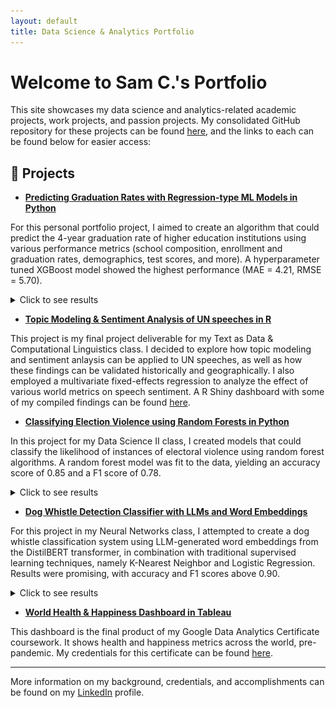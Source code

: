 ```yaml
---
layout: default
title: Data Science & Analytics Portfolio
---
```


# Welcome to Sam C.'s Portfolio

This site showcases my data science and analytics-related academic projects, work projects, and passion projects. My consolidated GitHub repository for these projects can be found [here](https://github.com/samuelco1997/Portfolio), and the links to each can be found below for easier access:

## 🔬 Projects

- [**Predicting Graduation Rates with Regression-type ML Models in Python**](https://github.com/samuelco1997/Portfolio/tree/main/Predicting%20Graduation%20Rates%20with%20Regression-type%20ML%20Models)

For this personal portfolio project, I aimed to create an algorithm that could predict the 4-year graduation rate of higher education institutions using various performance metrics (school composition, enrollment and graduation rates, demographics, test scores, and more). A hyperparameter tuned XGBoost model showed the highest performance (MAE = 4.21, RMSE = 5.70).
<details>
  <summary>Click to see results</summary>
  <p><strong>XGBoost Performance (predictions vs. true values)</strong></p>
  <img src="visuals/graduation_rates_preds_xgboost.png" alt="XGBoost Performance grad" style="width: 300px; height: auto;">

</details>


- [**Topic Modeling & Sentiment Analysis of UN speeches in R**](https://github.com/samuelco1997/Portfolio/tree/main/Topic%20Modeling%20and%20Sentiment%20Analysis%20of%20UN%20Speeches%20in%20R)

This project is my final project deliverable for my Text as Data & Computational Linguistics class. I decided to explore how topic modeling and sentiment anlaysis can be applied to UN speeches, as well as how these findings can be validated historically and geographically. I also employed a multivariate fixed-effects regression to analyze the effect of various world metrics on speech sentiment. A R Shiny dashboard with some of my compiled findings can be found [here](https://scohen97.shinyapps.io/tad_app/).

- [**Classifying Election Violence using Random Forests in Python**](https://github.com/samuelco1997/Portfolio/tree/main/Classifying%20Election%20Violence%20using%20ML%20in%20Python)

In this project for my Data Science II class, I created models that could classify the likelihood of instances of electoral violence using random forest algorithms. A random forest model was fit to the data, yielding an accuracy score of 0.85 and a F1 score of 0.78.
<details>
  <summary>Click to see results</summary>
  <p><strong>Random Forest Confusion Matrix for Conflict Prob.</strong></p>
  <img src="visuals/conflict_rf_confusion_matrix.png" alt="Random Forest Confusion Matrix for Conflict Prob." style="width: 300px; height: auto;">

</details>


- [**Dog Whistle Detection Classifier with LLMs and Word Embeddings**](https://github.com/samuelco1997/Portfolio/tree/main/Dog%20Whistle%20Detection%20with%20LLM-Generated%20Word%20Embeddings)

For this project in my Neural Networks class, I attempted to create a dog whistle classification system using LLM-generated word embeddings from the DistilBERT transformer, in combination with traditional supervised learning techniques, namely K-Nearest Neighbor and Logistic Regression. Results were promising, with accuracy and F1 scores above 0.90.
<details>
  <summary>Click to see results</summary>
  <p><strong>KNN Embedding Confusion Matrix for DWs (100 random obs.)</strong></p>
  <img src="visuals/dw_confusion_matrix.png" alt="KNN Confusion Matrix" style="width: 300px; height: auto;">

</details>


- [**World Health & Happiness Dashboard in Tableau**](https://public.tableau.com/app/profile/sam8656/viz/Worldhealthandhappiness/Dashboard1)

This dashboard is the final product of my Google Data Analytics Certificate coursework. It shows health and happiness metrics across the world, pre-pandemic. My credentials for this certificate can be found [here](https://www.coursera.org/account/accomplishments/professional-cert/9QY9C49T9SJP?utm_source=link&utm_medium=certificate&utm_content=cert_image&utm_campaign=pdf_header_button&utm_product=prof).

---
More information on my background, credentials, and accomplishments can be found on my [LinkedIn](https://www.linkedin.com/in/samuel-cohen-b5878b163/) profile. 

  
